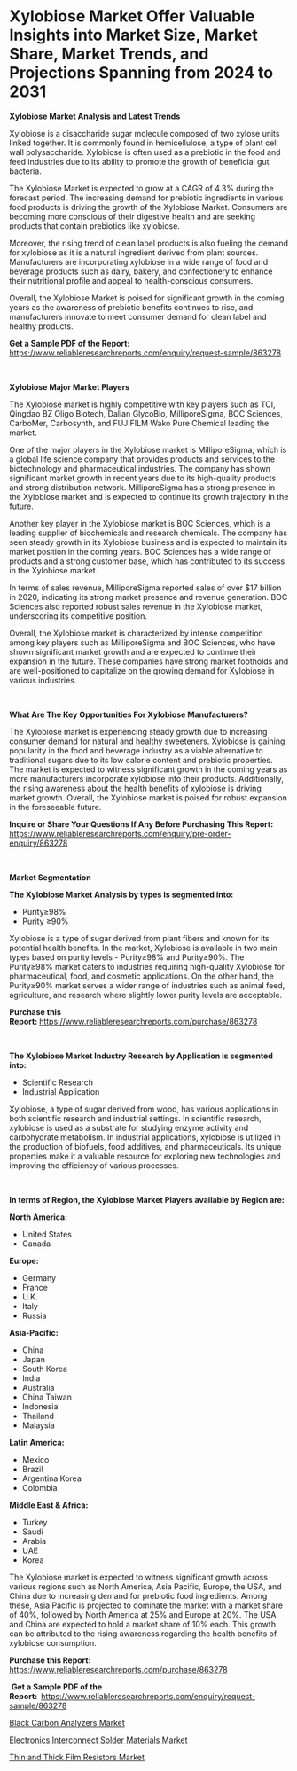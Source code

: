 <p><h1>Xylobiose Market Offer Valuable Insights into Market Size, Market Share, Market Trends, and Projections Spanning from 2024 to 2031</h1></p><p><strong>Xylobiose Market Analysis and Latest Trends</strong></p>
<p><p>Xylobiose is a disaccharide sugar molecule composed of two xylose units linked together. It is commonly found in hemicellulose, a type of plant cell wall polysaccharide. Xylobiose is often used as a prebiotic in the food and feed industries due to its ability to promote the growth of beneficial gut bacteria.</p><p>The Xylobiose Market is expected to grow at a CAGR of 4.3% during the forecast period. The increasing demand for prebiotic ingredients in various food products is driving the growth of the Xylobiose Market. Consumers are becoming more conscious of their digestive health and are seeking products that contain prebiotics like xylobiose.</p><p>Moreover, the rising trend of clean label products is also fueling the demand for xylobiose as it is a natural ingredient derived from plant sources. Manufacturers are incorporating xylobiose in a wide range of food and beverage products such as dairy, bakery, and confectionery to enhance their nutritional profile and appeal to health-conscious consumers.</p><p>Overall, the Xylobiose Market is poised for significant growth in the coming years as the awareness of prebiotic benefits continues to rise, and manufacturers innovate to meet consumer demand for clean label and healthy products.</p></p>
<p><strong>Get a Sample PDF of the Report:&nbsp;</strong> <a href="https://www.reliableresearchreports.com/enquiry/request-sample/863278">https://www.reliableresearchreports.com/enquiry/request-sample/863278</a></p>
<p>&nbsp;</p>
<p><strong>Xylobiose Major Market Players</strong></p>
<p><p>The Xylobiose market is highly competitive with key players such as TCI, Qingdao BZ Oligo Biotech, Dalian GlycoBio, MilliporeSigma, BOC Sciences, CarboMer, Carbosynth, and FUJIFILM Wako Pure Chemical leading the market.</p><p>One of the major players in the Xylobiose market is MilliporeSigma, which is a global life science company that provides products and services to the biotechnology and pharmaceutical industries. The company has shown significant market growth in recent years due to its high-quality products and strong distribution network. MilliporeSigma has a strong presence in the Xylobiose market and is expected to continue its growth trajectory in the future.</p><p>Another key player in the Xylobiose market is BOC Sciences, which is a leading supplier of biochemicals and research chemicals. The company has seen steady growth in its Xylobiose business and is expected to maintain its market position in the coming years. BOC Sciences has a wide range of products and a strong customer base, which has contributed to its success in the Xylobiose market.</p><p>In terms of sales revenue, MilliporeSigma reported sales of over $17 billion in 2020, indicating its strong market presence and revenue generation. BOC Sciences also reported robust sales revenue in the Xylobiose market, underscoring its competitive position.</p><p>Overall, the Xylobiose market is characterized by intense competition among key players such as MilliporeSigma and BOC Sciences, who have shown significant market growth and are expected to continue their expansion in the future. These companies have strong market footholds and are well-positioned to capitalize on the growing demand for Xylobiose in various industries.</p></p>
<p>&nbsp;</p>
<p><strong>What Are The Key Opportunities For Xylobiose Manufacturers?</strong></p>
<p><p>The Xylobiose market is experiencing steady growth due to increasing consumer demand for natural and healthy sweeteners. Xylobiose is gaining popularity in the food and beverage industry as a viable alternative to traditional sugars due to its low calorie content and prebiotic properties. The market is expected to witness significant growth in the coming years as more manufacturers incorporate xylobiose into their products. Additionally, the rising awareness about the health benefits of xylobiose is driving market growth. Overall, the Xylobiose market is poised for robust expansion in the foreseeable future.</p></p>
<p><strong>Inquire or Share Your Questions If Any Before Purchasing This Report:</strong> <a href="https://www.reliableresearchreports.com/enquiry/pre-order-enquiry/863278">https://www.reliableresearchreports.com/enquiry/pre-order-enquiry/863278</a></p>
<p>&nbsp;</p>
<p><strong>Market Segmentation</strong></p>
<p><strong>The Xylobiose Market Analysis by types is segmented into:</strong></p>
<p><ul><li>Purity≥98%</li><li>Purity ≥90%</li></ul></p>
<p><p>Xylobiose is a type of sugar derived from plant fibers and known for its potential health benefits. In the market, Xylobiose is available in two main types based on purity levels - Purity≥98% and Purity≥90%. The Purity≥98% market caters to industries requiring high-quality Xylobiose for pharmaceutical, food, and cosmetic applications. On the other hand, the Purity≥90% market serves a wider range of industries such as animal feed, agriculture, and research where slightly lower purity levels are acceptable.</p></p>
<p><strong>Purchase this Report:&nbsp;</strong><a href="https://www.reliableresearchreports.com/purchase/863278">https://www.reliableresearchreports.com/purchase/863278</a></p>
<p>&nbsp;</p>
<p><strong>The Xylobiose Market Industry Research by Application is segmented into:</strong></p>
<p><ul><li>Scientific Research</li><li>Industrial Application</li></ul></p>
<p><p>Xylobiose, a type of sugar derived from wood, has various applications in both scientific research and industrial settings. In scientific research, xylobiose is used as a substrate for studying enzyme activity and carbohydrate metabolism. In industrial applications, xylobiose is utilized in the production of biofuels, food additives, and pharmaceuticals. Its unique properties make it a valuable resource for exploring new technologies and improving the efficiency of various processes.</p></p>
<p>&nbsp;</p>
<p><strong>In terms of Region, the Xylobiose Market Players available by Region are:</strong></p>
<p>
    <p> <strong> North America: </strong>
        <ul>
            <li>United States</li>
            <li>Canada</li>
        </ul>
        </p> 
    <p> <strong> Europe: </strong>
        <ul>
            <li>Germany</li>
            <li>France</li>
            <li>U.K.</li>
            <li>Italy</li>
            <li>Russia</li>
        </ul>
        </p> 
    <p> <strong> Asia-Pacific: </strong>
        <ul>
            <li>China</li>
            <li>Japan</li>
            <li>South Korea</li>
            <li>India</li>
            <li>Australia</li>
            <li>China Taiwan</li>
            <li>Indonesia</li>
            <li>Thailand</li>
            <li>Malaysia</li>
        </ul>
        </p> 
    <p> <strong> Latin America: </strong>
        <ul>
            <li>Mexico</li>
            <li>Brazil</li>
            <li>Argentina Korea</li>
            <li>Colombia</li>
        </ul>
        </p> 
    <p> <strong> Middle East & Africa: </strong>
        <ul>
            <li>Turkey</li>
            <li>Saudi</li>
            <li>Arabia</li>
            <li>UAE</li>
            <li>Korea</li>
        </ul>
    </p>
    </p>
<p><p>The Xylobiose market is expected to witness significant growth across various regions such as North America, Asia Pacific, Europe, the USA, and China due to increasing demand for prebiotic food ingredients. Among these, Asia Pacific is projected to dominate the market with a market share of 40%, followed by North America at 25% and Europe at 20%. The USA and China are expected to hold a market share of 10% each. This growth can be attributed to the rising awareness regarding the health benefits of xylobiose consumption.</p></p>
<p><strong>Purchase this Report: </strong><a href="https://www.reliableresearchreports.com/purchase/863278">https://www.reliableresearchreports.com/purchase/863278</a></p>
<p>&nbsp;<strong>Get a Sample PDF of the Report:&nbsp;&nbsp;</strong><a href="https://www.reliableresearchreports.com/enquiry/request-sample/863278">https://www.reliableresearchreports.com/enquiry/request-sample/863278</a></p>
<p><strong></strong></p>
<p><p><a href="https://view.publitas.com/reportprime-1/black-carbon-analyzers-market-size-global-industry-overview-market-segmentation-and-forecast-2023-to-2030/">Black Carbon Analyzers Market</a></p><p><a href="https://view.publitas.com/reportprime-1/electronics-interconnect-solder-materials-market-a-comprehensive-report-of-its-market-share-growth-trends-2023-2030/">Electronics Interconnect Solder Materials Market</a></p><p><a href="https://view.publitas.com/reportprime-1/thin-and-thick-film-resistors-market-a-comprehensive-report-of-its-market-share-growth-trends-2023-2030/">Thin and Thick Film Resistors Market</a></p></p>